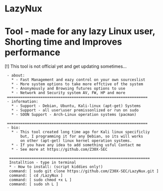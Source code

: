 # LazyNux
Tool - made for any lazy Linux user, Shorting time and Improves performance
============================================================================
[!] This tool is not official yet and get updating sometimes...

     - about:
       * - Fast Management and eazy control on your own sourceslist
       * - More system options to take more effctive of the system
       * - Anonymously and Browsing futures options to use
       * - Network and Security system AV, FW, HP and more
     ===============================================================
     - information:
       * - Support - Debian, Ubuntu, Kali-linux (apt-get) Systems
       * - Support - all user\user premissonlized or run on sudo
       * - SOON Support - Arch-Linux operation systems (pacman)
       
     ===============================================================
     - bio:
       * - This tool created long time ago for Kali linux specificliy
           but, I programming it for any Debian, so its will works
           on other (apt-get) linux kernel operation systems.
       * - If you have any idea to add something usful Contact me
       * - See more at https://github.com/Z30X-SEC 
       
      ===============================================================
      Installtion - type in terminal
      * - How to install: (script kiddies only!) 
      command: [ sudo git clone https://github.com/Z30X-SEC/LazyNux.git ]
      command: [ cd /LazyNux ]
      command: [ sudo chmod +x L ]
      command: [ sudo sh L ]
